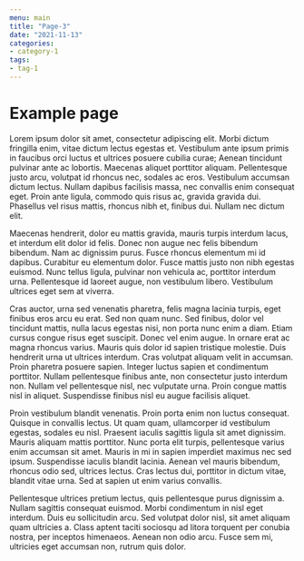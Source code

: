 ```yaml
---
menu: main
title: "Page-3"
date: "2021-11-13"
categories:
- category-1
tags:
- tag-1
---
```

# Example page
Lorem ipsum dolor sit amet, consectetur adipiscing elit. Morbi dictum fringilla enim, vitae dictum lectus egestas et. Vestibulum ante ipsum primis in faucibus orci luctus et ultrices posuere cubilia curae; Aenean tincidunt pulvinar ante ac lobortis. Maecenas aliquet porttitor aliquam. Pellentesque justo arcu, volutpat id rhoncus nec, sodales ac eros. Vestibulum accumsan dictum lectus. Nullam dapibus facilisis massa, nec convallis enim consequat eget. Proin ante ligula, commodo quis risus ac, gravida gravida dui. Phasellus vel risus mattis, rhoncus nibh et, finibus dui. Nullam nec dictum elit.

Maecenas hendrerit, dolor eu mattis gravida, mauris turpis interdum lacus, et interdum elit dolor id felis. Donec non augue nec felis bibendum bibendum. Nam ac dignissim purus. Fusce rhoncus elementum mi id dapibus. Curabitur eu elementum dolor. Fusce mattis justo non nibh egestas euismod. Nunc tellus ligula, pulvinar non vehicula ac, porttitor interdum urna. Pellentesque id laoreet augue, non vestibulum libero. Vestibulum ultrices eget sem at viverra.

Cras auctor, urna sed venenatis pharetra, felis magna lacinia turpis, eget finibus eros arcu eu erat. Sed non quam nunc. Sed finibus, dolor vel tincidunt mattis, nulla lacus egestas nisi, non porta nunc enim a diam. Etiam cursus congue risus eget suscipit. Donec vel enim augue. In ornare erat ac magna rhoncus varius. Mauris quis dolor id sapien tristique molestie. Duis hendrerit urna ut ultrices interdum. Cras volutpat aliquam velit in accumsan. Proin pharetra posuere sapien. Integer luctus sapien et condimentum porttitor. Nullam pellentesque finibus ante, non consectetur justo interdum non. Nullam vel pellentesque nisl, nec vulputate urna. Proin congue mattis nisl in aliquet. Suspendisse finibus nisl eu augue facilisis aliquet.

Proin vestibulum blandit venenatis. Proin porta enim non luctus consequat. Quisque in convallis lectus. Ut quam quam, ullamcorper id vestibulum egestas, sodales eu nisl. Praesent iaculis sagittis ligula sit amet dignissim. Mauris aliquam mattis porttitor. Nunc porta elit turpis, pellentesque varius enim accumsan sit amet. Mauris in mi in sapien imperdiet maximus nec sed ipsum. Suspendisse iaculis blandit lacinia. Aenean vel mauris bibendum, rhoncus odio sed, ultrices lectus. Cras lectus dui, porttitor in dictum vitae, blandit vitae urna. Sed at sapien ut enim varius convallis.

Pellentesque ultrices pretium lectus, quis pellentesque purus dignissim a. Nullam sagittis consequat euismod. Morbi condimentum in nisl eget interdum. Duis eu sollicitudin arcu. Sed volutpat dolor nisl, sit amet aliquam quam ultricies a. Class aptent taciti sociosqu ad litora torquent per conubia nostra, per inceptos himenaeos. Aenean non odio arcu. Fusce sem mi, ultricies eget accumsan non, rutrum quis dolor. 
